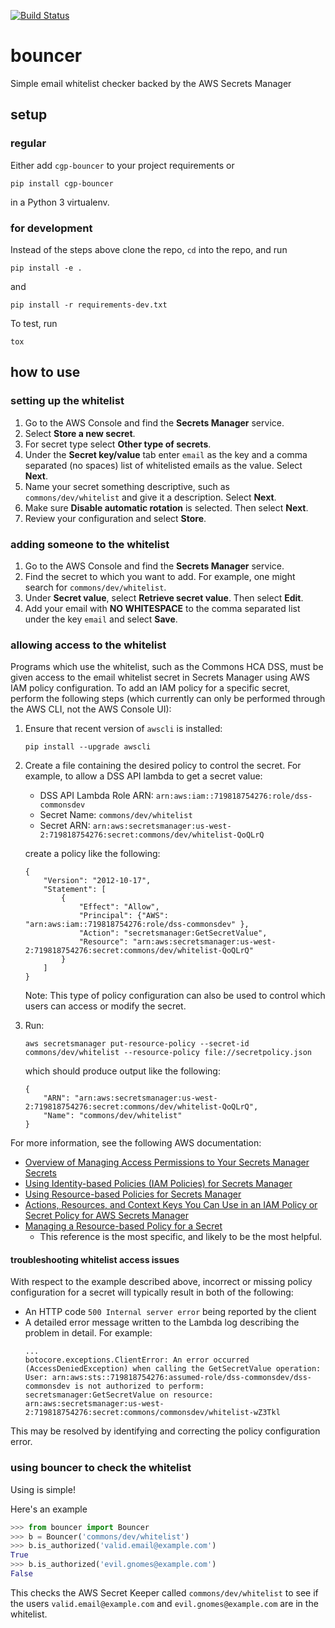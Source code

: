[![Build Status](https://travis-ci.org/ucsc-cgp/bouncer.svg?branch=master)](https://travis-ci.org/ucsc-cgp/bouncer)

# bouncer
Simple email whitelist checker backed by the AWS Secrets Manager

## setup

### regular
Either add `cgp-bouncer` to your project requirements or
```
pip install cgp-bouncer
```
in a Python 3 virtualenv.

### for development
Instead of the steps above clone the repo, `cd` into the repo, and run
```
pip install -e .
```
and
```
pip install -r requirements-dev.txt
```

To test, run
```
tox
```
## how to use

### setting up the whitelist
1. Go to the AWS Console and find the **Secrets Manager** service.
1. Select **Store a new secret**.
1. For secret type select **Other type of secrets**.
1. Under the **Secret key/value** tab enter `email` as the key and a
   comma separated (no spaces) list of whitelisted emails as the
   value. Select **Next**.
1. Name your secret something descriptive, such as 
   `commons/dev/whitelist` and give it a description. Select **Next**.
1. Make sure **Disable automatic rotation** is selected. Then select
   **Next**.
1. Review your configuration and select **Store**.

### adding someone to the whitelist
1. Go to the AWS Console and find the **Secrets Manager** service.
1. Find the secret to which you want to add. For example, one might
   search for `commons/dev/whitelist`.
1. Under **Secret value**, select **Retrieve secret value**. Then
   select **Edit**. 
1. Add your email with **NO WHITESPACE** to the comma separated list
   under the key `email` and select **Save**.
   
### allowing access to the whitelist
Programs which use the whitelist, such as the Commons HCA DSS, must be given
access to the email whitelist secret in Secrets Manager using AWS IAM policy configuration.
To add an IAM policy for a specific secret, perform the following steps 
(which currently can only be performed through the AWS CLI, not the AWS Console UI):
1. Ensure that recent version of `awscli` is installed:
    ```
    pip install --upgrade awscli
    ```
2. Create a file containing the desired policy to control the secret.
    For example, to allow a DSS API lambda to get a secret value:
    * DSS API Lambda Role ARN: `arn:aws:iam::719818754276:role/dss-commonsdev`
    * Secret Name: `commons/dev/whitelist`
    * Secret ARN: `arn:aws:secretsmanager:us-west-2:719818754276:secret:commons/dev/whitelist-QoQLrQ`
    
    create a policy like the following:
    ```
    {
        "Version": "2012-10-17",
        "Statement": [
            {
                "Effect": "Allow",
                "Principal": {"AWS": "arn:aws:iam::719818754276:role/dss-commonsdev" },
                "Action": "secretsmanager:GetSecretValue",
                "Resource": "arn:aws:secretsmanager:us-west-2:719818754276:secret:commons/dev/whitelist-QoQLrQ"
            }
        ]
    }
    ```
    
    Note: This type of policy configuration can also be used to control which users can access or modify the secret.

3. Run: 
    ```
    aws secretsmanager put-resource-policy --secret-id commons/dev/whitelist --resource-policy file://secretpolicy.json
    ```
    which should produce output like the following:
    ```
    {
        "ARN": "arn:aws:secretsmanager:us-west-2:719818754276:secret:commons/dev/whitelist-QoQLrQ",
        "Name": "commons/dev/whitelist"
    }
    ```

For more information, see the following AWS documentation:
* [Overview of Managing Access Permissions to Your Secrets Manager Secrets](https://docs.aws.amazon.com/secretsmanager/latest/userguide/auth-and-access_overview.html)
* [Using Identity-based Policies (IAM Policies) for Secrets Manager](https://docs.aws.amazon.com/secretsmanager/latest/userguide/auth-and-access_identity-based-policies.html)
* [Using Resource-based Policies for Secrets Manager](https://docs.aws.amazon.com/secretsmanager/latest/userguide/auth-and-access_resource-based-policies.html)
* [Actions, Resources, and Context Keys You Can Use in an IAM Policy or Secret Policy for AWS Secrets Manager](https://docs.aws.amazon.com/secretsmanager/latest/userguide/reference_iam-permissions.html)
* [Managing a Resource-based Policy for a Secret](https://docs.aws.amazon.com/secretsmanager/latest/userguide/manage_secret-policy.html)
    * This reference is the most specific, and likely to be the most helpful.

#### troubleshooting whitelist access issues
With respect to the example described above, incorrect or missing policy configuration for a secret will typically result in both of the following:
* An HTTP code `500 Internal server error` being reported by the client
* A detailed error message written to the Lambda log describing the problem in detail. For example:
    ```
    ...
    botocore.exceptions.ClientError: An error occurred (AccessDeniedException) when calling the GetSecretValue operation: User: arn:aws:sts::719818754276:assumed-role/dss-commonsdev/dss-commonsdev is not authorized to perform: secretsmanager:GetSecretValue on resource: arn:aws:secretsmanager:us-west-2:719818754276:secret:commons/commonsdev/whitelist-wZ3Tkl
    ```
This may be resolved by identifying and correcting the policy configuration error.

### using bouncer to check the whitelist
Using is simple!

Here's an example

```python
>>> from bouncer import Bouncer
>>> b = Bouncer('commons/dev/whitelist')
>>> b.is_authorized('valid.email@example.com')
True
>>> b.is_authorized('evil.gnomes@example.com')
False
```

This checks the AWS Secret Keeper called `commons/dev/whitelist` to see
if the users `valid.email@example.com` and `evil.gnomes@example.com`
are in the whitelist.
